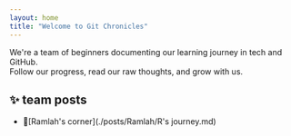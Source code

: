 ```yaml
---
layout: home
title: "Welcome to Git Chronicles"
---
```


We're a team of beginners documenting our learning journey in tech and GitHub.  
Follow our progress, read our raw thoughts, and grow with us.

## ✨ team posts

- 🌼[Ramlah's corner](./posts/Ramlah/R's journey.md)



